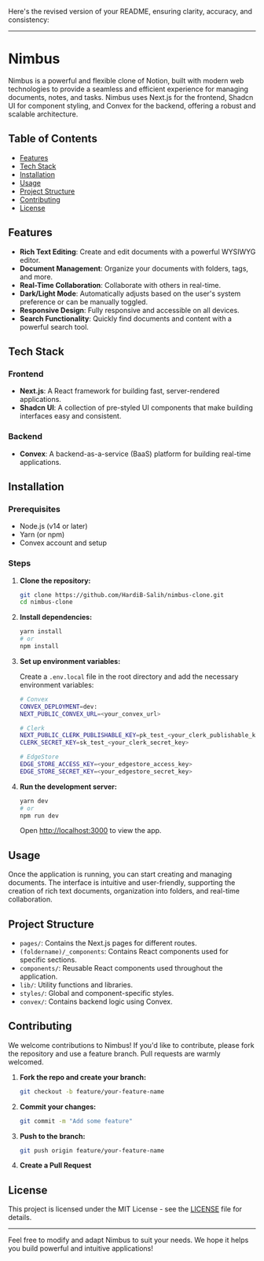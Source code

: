 Here's the revised version of your README, ensuring clarity, accuracy, and consistency:

---

# Nimbus

Nimbus is a powerful and flexible clone of Notion, built with modern web technologies to provide a seamless and efficient experience for managing documents, notes, and tasks. Nimbus uses Next.js for the frontend, Shadcn UI for component styling, and Convex for the backend, offering a robust and scalable architecture.

## Table of Contents

- [Features](#features)
- [Tech Stack](#tech-stack)
- [Installation](#installation)
- [Usage](#usage)
- [Project Structure](#project-structure)
- [Contributing](#contributing)
- [License](#license)

## Features

- **Rich Text Editing**: Create and edit documents with a powerful WYSIWYG editor.
- **Document Management**: Organize your documents with folders, tags, and more.
- **Real-Time Collaboration**: Collaborate with others in real-time.
- **Dark/Light Mode**: Automatically adjusts based on the user's system preference or can be manually toggled.
- **Responsive Design**: Fully responsive and accessible on all devices.
- **Search Functionality**: Quickly find documents and content with a powerful search tool.

## Tech Stack

### Frontend

- **Next.js**: A React framework for building fast, server-rendered applications.
- **Shadcn UI**: A collection of pre-styled UI components that make building interfaces easy and consistent.

### Backend

- **Convex**: A backend-as-a-service (BaaS) platform for building real-time applications.

## Installation

### Prerequisites

- Node.js (v14 or later)
- Yarn (or npm)
- Convex account and setup

### Steps

1. **Clone the repository:**

   ```bash
   git clone https://github.com/HardiB-Salih/nimbus-clone.git
   cd nimbus-clone
   ```

2. **Install dependencies:**

   ```bash
   yarn install
   # or
   npm install
   ```

3. **Set up environment variables:**

   Create a `.env.local` file in the root directory and add the necessary environment variables:

   ```bash
   # Convex
   CONVEX_DEPLOYMENT=dev:
   NEXT_PUBLIC_CONVEX_URL=<your_convex_url>

   # Clerk
   NEXT_PUBLIC_CLERK_PUBLISHABLE_KEY=pk_test_<your_clerk_publishable_key>
   CLERK_SECRET_KEY=sk_test_<your_clerk_secret_key>

   # EdgeStore
   EDGE_STORE_ACCESS_KEY=<your_edgestore_access_key>
   EDGE_STORE_SECRET_KEY=<your_edgestore_secret_key>
   ```

4. **Run the development server:**

   ```bash
   yarn dev
   # or
   npm run dev
   ```

   Open [http://localhost:3000](http://localhost:3000) to view the app.

## Usage

Once the application is running, you can start creating and managing documents. The interface is intuitive and user-friendly, supporting the creation of rich text documents, organization into folders, and real-time collaboration.

## Project Structure

- `pages/`: Contains the Next.js pages for different routes.
- `(foldername)/_components`: Contains React components used for specific sections.
- `components/`: Reusable React components used throughout the application.
- `lib/`: Utility functions and libraries.
- `styles/`: Global and component-specific styles.
- `convex/`: Contains backend logic using Convex.

## Contributing

We welcome contributions to Nimbus! If you'd like to contribute, please fork the repository and use a feature branch. Pull requests are warmly welcomed.

1. **Fork the repo and create your branch:**

   ```bash
   git checkout -b feature/your-feature-name
   ```

2. **Commit your changes:**

   ```bash
   git commit -m "Add some feature"
   ```

3. **Push to the branch:**

   ```bash
   git push origin feature/your-feature-name
   ```

4. **Create a Pull Request**

## License

This project is licensed under the MIT License - see the [LICENSE](LICENSE) file for details.

---

Feel free to modify and adapt Nimbus to suit your needs. We hope it helps you build powerful and intuitive applications!
